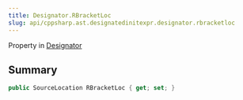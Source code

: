 ```yaml
---
title: Designator.RBracketLoc
slug: api/cppsharp.ast.designatedinitexpr.designator.rbracketloc
---
```

Property in [Designator](/api/cppsharp/ast/designatedinitexpr/designator)

## Summary



```csharp
public SourceLocation RBracketLoc { get; set; }
```

